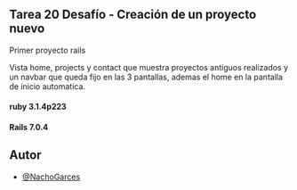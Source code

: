 
## Tarea 20 Desafío - Creación de un proyecto nuevo

Primer proyecto rails

Vista home, projects y contact que muestra proyectos antiguos realizados y un navbar que queda fijo en las 3 pantallas, ademas el home en la pantalla de inicio automatica.


#### ruby 3.1.4p223

#### Rails 7.0.4
## Autor

- [@NachoGarces](https://github.com/NachoGarces)

